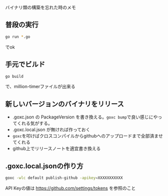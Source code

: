 バイナリ類の構築を忘れた時のメモ

## 普段の実行

```sh
go run *.go
```

でok

## 手元でビルド

```sh
go build
```

で、million-timerファイルが出来る

## 新しいバージョンのバイナリをリリース

* .goxc.json の PackageVersion を書き換える。`goxc bump`で良い感じにやってくれる気がする。
* .goxc.local.json が無ければ作っておく
* `goxc`を叩けばクロスコンパイルからgithubへのアップロードまで全部済ませてくれる
* github上でリリースノートを適宜書き換える

## .goxc.local.jsonの作り方

```sh
goxc -wlc default publish-github -apikey=XXXXXXXXXXX
```

API Keyの値は https://github.com/settings/tokens を参照のこと

